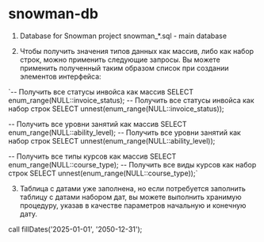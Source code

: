 # snowman-db
1. Database for Snowman project
snowman_\*.sql - main database

2. Чтобы получить значения типов данных как массив, либо как набор строк, можно применить следующие запросы. Вы можете применить полученный таким образом список при создании элементов интерфейса:

`-- Получить все статусы инвойса как массив
SELECT enum_range(NULL::invoice_status);
-- Получить все статусы инвойса как набор строк
SELECT unnest(enum_range(NULL::invoice_status));


-- Получить все уровни занятий как массив
SELECT enum_range(NULL::ability_level);
-- Получить все уровни занятий как набор строк
SELECT unnest(enum_range(NULL::ability_level));


-- Получить все типы курсов как массив
SELECT enum_range(NULL::course_type);
-- Получить все виды курсов как набор строк
SELECT unnest(enum_range(NULL::course_type));`


3. Таблица с датами уже заполнена, но если потребуется заполнить таблицу с датами набором дат, вы можете выполнить хранимую процедуру, указав в качестве параметров начальную и конечную дату.

call fillDates('2025-01-01', '2050-12-31');
